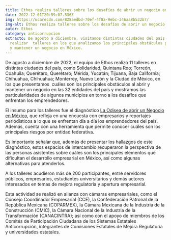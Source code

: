 ```yaml
---
title: Ethos realiza talleres sobre los desafíos de abrir un negocio en México
date: 2022-12-01T20:59:07.536Z
img: https://ucarecdn.com/828aedbd-70ef-4f8a-9ebc-246aa8b532b7/
img-alt: Ethos realiza talleres sobre los desafíos de abrir un negocio en México
autor: Ethos
category: anticorrupcion
extracto: De agosto a diciembre, visitamos distintas ciudades del país para
  realizar  talleres en los que analizamos los principales obstáculos para abrir
  y mantener un negocio en México.
---
```

De agosto a diciembre de 2022, el equipo de Ethos realizó 11 talleres en distintas ciudades del país, como Solidaridad, Quintana Roo; Torreón, Coahuila; Querétaro, Querétaro; Mérida, Yucatán; Tijuana, Baja California; Chihuahua, Chihuahua; Monterrey, Nuevo León y la Ciudad de México, en los que presentamos  cuáles son los principales obstáculos al abrir y mantener un negocio en las 32 entidades del país y mostramos las particularidades de algunos municipios en torno a los desafíos que enfrentan los emprendedores.

El insumo para los talleres fue el diagnóstico [La Odisea de abrir un Negocio en México](https://abrirunnegocio.ethos.org.mx/), que refleja en una encuesta con empresarios y reportajes periodísticos a lo que se enfrentan día a día los emprendedores del país. Además, cuenta con una herramienta que permite conocer cuáles son los principales riesgos por entidad federativa.

Es importante señalar que, además de presentar los hallazgos de este diagnóstico, estos espacios de intercambio recuperaron la perspectiva de las personas asistentes sobre cuáles son los principales elementos que dificultan el desarrollo empresarial en México, así como algunas alternativas para atenderlos.

A los talleres acudieron más de 200 participantes, entre servidores públicos, empresarios, estudiantes universitarios y demás actores interesados en temas de mejora regulatoria y apertura empresarial. 

Esta actividad se realizó en alianza con cámaras empresariales, como el Consejo Coordinador Empresarial (CCE), la Confederación Patronal de la República Mexicana (COPARMEX), la Cámara Mexicana de la Industria de la Construcción (CMIC), la Cámara Nacional de la Industria de la Transformación (CANACINTRA); así como con el apoyo de miembros de los Comités de Participación Ciudadana de los Sistemas Estatales Anticorrupción, integrantes de Comisiones Estatales de Mejora Regulatoria y universidades estatales.